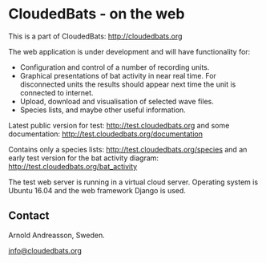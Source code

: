 # CloudedBats - on the web

This is a part of CloudedBats: http://cloudedbats.org

The web application is under development and will have functionality for:

- Configuration and control of a number of recording units.
- Graphical presentations of bat activity in near real time. For disconnected units the results should appear next time the unit is connected to internet.
- Upload, download and visualisation of selected wave files. 
- Species lists, and maybe other useful information.

Latest public version for test: http://test.cloudedbats.org 
and some documentation: http://test.cloudedbats.org/documentation

Contains only a species lists: http://test.cloudedbats.org/species and an early test version for the bat activity diagram: http://test.cloudedbats.org/bat_activity

The test web server is running in a virtual cloud server. Operating system is Ubuntu 16.04 and the web framework Django is used. 

## Contact

Arnold Andreasson, Sweden.

info@cloudedbats.org
